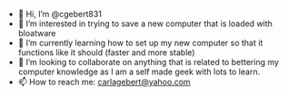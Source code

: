 - 👋 Hi, I’m @cgebert831
- 👀 I’m interested in trying to save a new computer that is loaded with bloatware
- 🌱 I’m currently learning how to set up my new computer so that it functions like it should (faster and more stable) 
- 💞️ I’m looking to collaborate on anything that is related to bettering my computer knowledge as I am a self made geek with lots to learn.
- 📫 How to reach me: carlagebert@yahoo.com

<!---
cgebert831/cgebert831 is a ✨ special ✨ repository because its `README.md` (this file) appears on your GitHub profile.
You can click the Preview link to take a look at your changes.
--->
